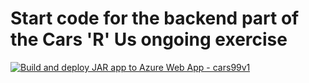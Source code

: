 # Start code for the backend part of the Cars 'R' Us ongoing exercise

[![Build and deploy JAR app to Azure Web App - cars99v1](https://github.com/ptsand/cars-r-us-startcode/actions/workflows/main_cars99v1.yml/badge.svg?branch=main)](https://github.com/ptsand/cars-r-us-startcode/actions/workflows/main_cars99v1.yml)